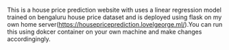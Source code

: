 This is a house price prediction website with uses a linear regression model trained on bengaluru house price dataset and is deployed using flask on my own home server(https://housepriceprediction.lovelgeorge.ml/).You can run this using dokcer container on your own machine and make changes accordingingly.
